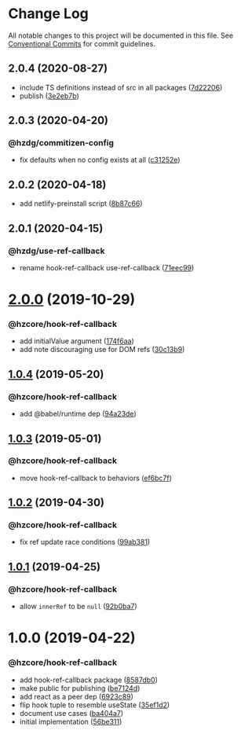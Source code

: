 # Change Log

All notable changes to this project will be documented in this file.
See [Conventional Commits](https://conventionalcommits.org) for commit guidelines.

## 2.0.4 (2020-08-27)


* include TS definitions instead of src in all packages ([7d22206](https://github.com/hzdg/hz-core/commit/7d22206))
* publish ([3e2eb7b](https://github.com/hzdg/hz-core/commit/3e2eb7b))


## 2.0.3 (2020-04-20)


### @hzdg/commitizen-config

* fix defaults when no config exists at all ([c31252e](https://github.com/hzdg/hz-core/commit/c31252e))


## 2.0.2 (2020-04-18)


* add netlify-preinstall script ([8b87c66](https://github.com/hzdg/hz-core/commit/8b87c66))


## 2.0.1 (2020-04-15)


### @hzdg/use-ref-callback

* rename hook-ref-callback use-ref-callback ([71eec99](https://github.com/hzdg/hz-core/commit/71eec99))


# [2.0.0](https://github.com/hzdg/hz-core/compare/@hzcore/hook-ref-callback@1.0.4...@hzcore/hook-ref-callback@2.0.0) (2019-10-29)


### @hzcore/hook-ref-callback

* add initialValue argument ([174f6aa](https://github.com/hzdg/hz-core/commit/174f6aa))
* add note discouraging use for DOM refs ([30c13b9](https://github.com/hzdg/hz-core/commit/30c13b9))


## [1.0.4](https://github.com/hzdg/hz-core/compare/@hzcore/hook-ref-callback@1.0.3...@hzcore/hook-ref-callback@1.0.4) (2019-05-20)


### @hzcore/hook-ref-callback

* add @babel/runtime dep ([94a23de](https://github.com/hzdg/hz-core/commit/94a23de))


## [1.0.3](https://github.com/hzdg/hz-core/compare/@hzcore/hook-ref-callback@1.0.2...@hzcore/hook-ref-callback@1.0.3) (2019-05-01)


### @hzcore/hook-ref-callback

* move hook-ref-callback to behaviors ([ef6bc7f](https://github.com/hzdg/hz-core/commit/ef6bc7f))


## [1.0.2](https://github.com/hzdg/hz-core/compare/@hzcore/hook-ref-callback@1.0.1...@hzcore/hook-ref-callback@1.0.2) (2019-04-30)


### @hzcore/hook-ref-callback

* fix ref update race conditions ([99ab381](https://github.com/hzdg/hz-core/commit/99ab381))


## [1.0.1](https://github.com/hzdg/hz-core/compare/@hzcore/hook-ref-callback@1.0.0...@hzcore/hook-ref-callback@1.0.1) (2019-04-25)


### @hzcore/hook-ref-callback

* allow `innerRef` to be `null` ([92b0ba7](https://github.com/hzdg/hz-core/commit/92b0ba7))


# 1.0.0 (2019-04-22)


### @hzcore/hook-ref-callback

* add hook-ref-callback package ([8587db0](https://github.com/hzdg/hz-core/commit/8587db0))
* make public for publishing ([be7124d](https://github.com/hzdg/hz-core/commit/be7124d))
* add react as a peer dep ([6923c89](https://github.com/hzdg/hz-core/commit/6923c89))
* flip hook tuple to resemble useState ([35ef1d2](https://github.com/hzdg/hz-core/commit/35ef1d2))
* document use cases ([ba404a7](https://github.com/hzdg/hz-core/commit/ba404a7))
* initial implementation ([56be311](https://github.com/hzdg/hz-core/commit/56be311))

